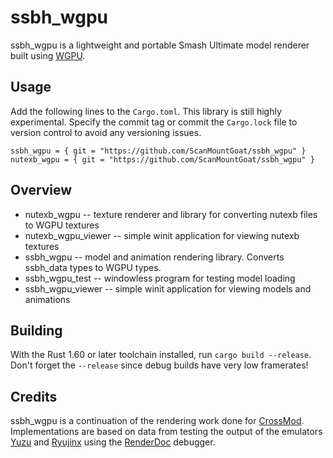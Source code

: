 # ssbh_wgpu
ssbh_wgpu is a lightweight and portable Smash Ultimate model renderer built using [WGPU](https://github.com/gfx-rs/wgpu). 

## Usage
Add the following lines to the `Cargo.toml`. This library is still highly experimental. Specify the commit tag or commit the `Cargo.lock` file to version control to avoid any versioning issues.

```
ssbh_wgpu = { git = "https://github.com/ScanMountGoat/ssbh_wgpu" }
nutexb_wgpu = { git = "https://github.com/ScanMountGoat/ssbh_wgpu" }
```

## Overview
- nutexb_wgpu -- texture renderer and library for converting nutexb files to WGPU textures
- nutexb_wgpu_viewer -- simple winit application for viewing nutexb textures
- ssbh_wgpu -- model and animation rendering library. Converts ssbh_data types to WGPU types.
- ssbh_wgpu_test -- windowless program for testing model loading
- ssbh_wgpu_viewer -- simple winit application for viewing models and animations

## Building
With the Rust 1.60 or later toolchain installed, run `cargo build --release`. Don't forget the `--release` since debug builds have very low framerates!

## Credits
ssbh_wgpu is a continuation of the rendering work done for [CrossMod](https://github.com/Ploaj/SSBHLib). Implementations are based on data from testing the output of the emulators [Yuzu](https://yuzu-emu.org/) and [Ryujinx](https://ryujinx.org/) using the [RenderDoc](https://renderdoc.org/) debugger. 
